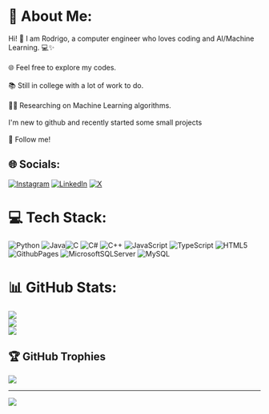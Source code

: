 # 💫 About Me:
Hi! 👋 I am Rodrigo, a computer engineer who loves coding and AI/Machine Learning. 💻✨<br><br>🌐 Feel free to explore my codes.<br><br>📚 Still in college with a lot of work to do.<br><br>👩‍💻 Researching on Machine Learning algorithms.<br><br> I'm new to github and recently started some small projects<br><br>🤜 Follow me!


## 🌐 Socials:
[![Instagram](https://img.shields.io/badge/Instagram-%23E4405F.svg?logo=Instagram&logoColor=white)](https://instagram.com/orodrigofuchs) [![LinkedIn](https://img.shields.io/badge/LinkedIn-%230077B5.svg?logo=linkedin&logoColor=white)](https://linkedin.com/in/rodrigo-fuchs-197935209) [![X](https://img.shields.io/badge/X-black.svg?logo=X&logoColor=white)](https://x.com/naoeokakuna) 

# 💻 Tech Stack:
![Python](https://img.shields.io/badge/python-3670A0?style=flat-square&logo=python&logoColor=ffdd54) ![Java](https://img.shields.io/badge/java-%23ED8B00.svg?style=flat-square&logo=openjdk&logoColor=white)![C](https://img.shields.io/badge/c-%2300599C.svg?style=flat-square&logo=c&logoColor=white) ![C#](https://img.shields.io/badge/c%23-%23239120.svg?style=flat-square&logo=csharp&logoColor=white) ![C++](https://img.shields.io/badge/c++-%2300599C.svg?style=flat-square&logo=c%2B%2B&logoColor=white)  ![JavaScript](https://img.shields.io/badge/javascript-%23323330.svg?style=flat-square&logo=javascript&logoColor=%23F7DF1E) ![TypeScript](https://img.shields.io/badge/typescript-%23007ACC.svg?style=flat-square&logo=typescript&logoColor=white)  ![HTML5](https://img.shields.io/badge/html5-%23E34F26.svg?style=flat-square&logo=html5&logoColor=white) ![GithubPages](https://img.shields.io/badge/github%20pages-121013?style=flat-square&logo=github&logoColor=white) ![MicrosoftSQLServer](https://img.shields.io/badge/Microsoft%20SQL%20Server-CC2927?style=flat-square&logo=microsoft%20sql%20server&logoColor=white) ![MySQL](https://img.shields.io/badge/mysql-%2300000f.svg?style=flat-square&logo=mysql&logoColor=white) 
# 📊 GitHub Stats:
![](https://github-readme-stats.vercel.app/api?username=Rodrigo-K-Fuchs&theme=dark&hide_border=true&include_all_commits=false&count_private=false)<br/>
![](https://github-readme-streak-stats.herokuapp.com/?user=Rodrigo-K-Fuchs&theme=dark&hide_border=true)<br/>
![](https://github-readme-stats.vercel.app/api/top-langs/?username=Rodrigo-K-Fuchs&theme=dark&hide_border=true&include_all_commits=false&count_private=false&layout=compact)

## 🏆 GitHub Trophies
![](https://github-profile-trophy.vercel.app/?username=Rodrigo-K-Fuchs&theme=flat&no-frame=false&no-bg=true&margin-w=4)

---
[![](https://visitcount.itsvg.in/api?id=Rodrigo-K-Fuchs&icon=5&color=12)](https://visitcount.itsvg.in)

